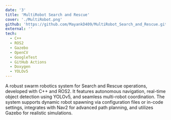 ```yaml
---
date: '3'
title: 'MultiRobot Search and Rescue'
cover: './MultiRobot.png'
github: 'https://github.com/MayankD409/MultiRobot_Search_and_Rescue.git'
external: ''
tech:
  - C++
  - ROS2
  - Gazebo
  - OpenCV
  - GoogleTest
  - GitHub Actions
  - Doxygen
  - YOLOv5
---
```


A robust swarm robotics system for Search and Rescue operations, developed with C++ and ROS2. It features autonomous navigation, real-time object detection using YOLOv5, and seamless multi-robot coordination. The system supports dynamic robot spawning via configuration files or in-code settings, integrates with Nav2 for advanced path planning, and utilizes Gazebo for realistic simulations.